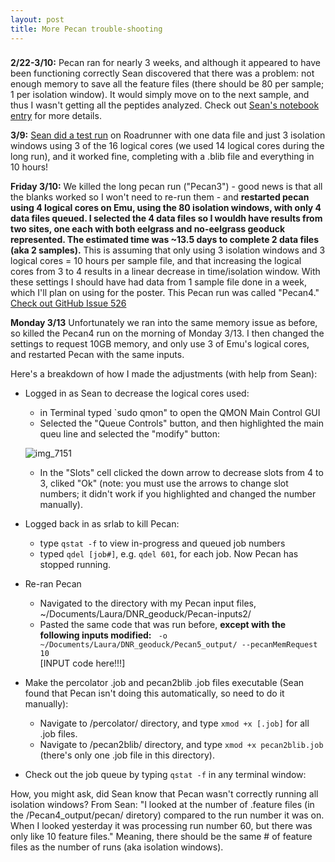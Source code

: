 ```yaml
---
layout: post
title: More Pecan trouble-shooting
---
```


### 

**2/22-3/10:** Pecan ran for nearly 3 weeks, and although it appeared to have been functioning correctly Sean discovered that there was a problem: not enough memory to save all the feature files (there should be 80 per sample; 1 per isolation window). It would simply move on to the next sample, and thus I wasn't getting all the peptides analyzed. Check out [Sean's notebook entry](https://genefish.wordpress.com/2017/03/11/proteomics/) for more details.

**3/9:** [Sean did a test run](https://genefish.wordpress.com/2017/03/10/success-with-pecan/) on Roadrunner with one data file and just 3 isolation windows using 3 of the 16 logical cores (we used 14 logical cores during the long run), and it worked fine, completing with a .blib file and everything in 10 hours!

**Friday 3/10:** We killed the long pecan run ("Pecan3") - good news is that all the blanks worked so I won't need to re-run them - and **restarted pecan using 4 logical cores on Emu, using the 80 isolation windows, with only 4 data files queued. I selected the 4 data files so I wouldh have results from two sites, one each with both eelgrass and no-eelgrass geoduck represented. The estimated time was ~13.5 days to complete 2 data files (aka 2 samples).** This is assuming that only using 3 isolation windows and 3 logical cores = 10 hours per sample file, and that increasing the logical cores from 3 to 4 results in a linear decrease in time/isolation window. With these settings I should have had data from 1 sample file done in a week, which I'll plan on using for the poster. This Pecan run was called "Pecan4." [Check out GitHub Issue 526](https://github.com/sr320/LabDocs/issues/526)

**Monday 3/13** Unfortunately we ran into the same memory issue as before, so killed the Pecan4 run on the morning of Monday 3/13.  I then changed the settings to request 10GB memory, and only use 3 of Emu's logical cores, and restarted Pecan with the same inputs. 

Here's a breakdown of how I made the adjustments (with help from Sean):

  * Logged in as Sean to decrease the logical cores used:  
    * in Terminal typed `sudo qmon" to open the QMON Main Control GUI  
    * Selected the "Queue Controls" button, and then highlighted the main queu line and selected the "modify" button:  

    ![img_7151](https://cloud.githubusercontent.com/assets/17264765/23874061/8c0c3e1a-07f1-11e7-8b1b-37c1ba3fd12e.JPG)  

    * In the "Slots" cell clicked the down arrow to decrease slots from 4 to 3, cliked "Ok" (note: you must use the arrows to change slot numbers; it didn't work if you highlighted and changed the number manually).   
  * Logged back in as srlab to kill Pecan:  
    * type `qstat -f` to view in-progress and queued job numbers  
    * typed `qdel [job#]`, e.g. `qdel 601`, for each job. Now Pecan has stopped running.  
  * Re-ran Pecan  
    * Navigated to the directory with my Pecan input files, ~/Documents/Laura/DNR_geoduck/Pecan-inputs2/  
    * Pasted the same code that was run before, **except with the following inputs modified:** ` -o ~/Documents/Laura/DNR_geoduck/Pecan5_output/ --pecanMemRequest 10`  
      [INPUT code here!!!]
   * Make the percolator .job and pecan2blib .job files executable (Sean found that Pecan isn't doing this automatically, so need to do it manually):  
     * Navigate to /percolator/ directory, and type `xmod +x [.job]` for all .job files.  
     * Navigate to /pecan2blib/ directory, and type `xmod +x pecan2blib.job` (there's only one .job file in this directory).  
   * Check out the job queue by typing `qstat -f` in any terminal window:  


How, you might ask, did Sean know that Pecan wasn't correctly running all isolation windows? From Sean: "I looked at the number of .feature files (in the /Pecan4_output/pecan/ diretory) compared to the run number it was on. When I looked yesterday it was processing run number 60, but there was only like 10 feature files." Meaning, there should be the same # of feature files as the number of runs (aka isolation windows). 


  
  

